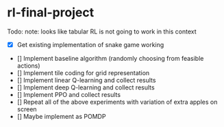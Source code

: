 # rl-final-project

Todo:
note: looks like tabular RL is not going to work in this context

- [x] Get existing implementation of snake game working
- [] Implement baseline algorithm (randomly choosing from feasible actions)
- [] Implement tile coding for grid representation
- [] Implement linear Q-learning and collect results
- [] Implement deep Q-learning and collect results
- [] Implement PPO and collect results
- [] Repeat all of the above experiments with variation of extra apples on screen
- [] Maybe implement as POMDP